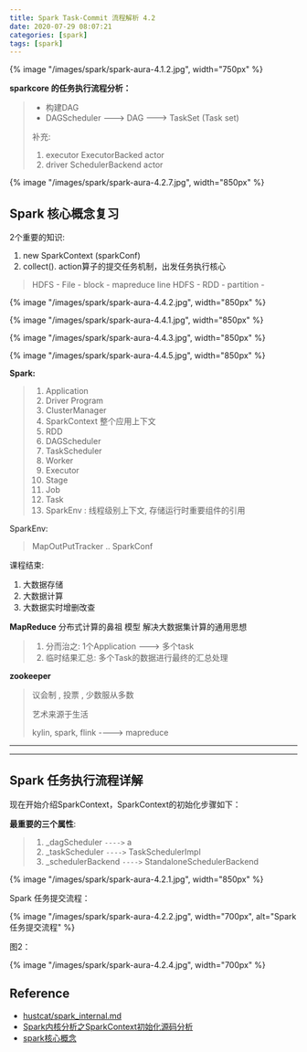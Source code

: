 ```yaml
---
title: Spark Task-Commit 流程解析 4.2
date: 2020-07-29 08:07:21
categories: [spark]
tags: [spark]
---
```


{% image "/images/spark/spark-aura-4.1.2.jpg", width="750px" %}

<!-- more -->

**sparkcore 的任务执行流程分析：**

> - 构建DAG
> - DAGScheduler ---> DAG ---> TaskSet (Task set)
> 
> 补充:
> 
> 1. executor  ExecutorBacked     actor
> 2. driver    SchedulerBackend   actor

{% image "/images/spark/spark-aura-4.2.7.jpg", width="850px" %}

## Spark 核心概念复习

2个重要的知识:

 1. new SparkContext (sparkConf)
 2. collect().  action算子的提交任务机制，出发任务执行核心

> HDFS - File - block - mapreduce line
> HDFS - RDD - partition - 

{% image "/images/spark/spark-aura-4.4.2.jpg", width="850px" %}

{% image "/images/spark/spark-aura-4.4.1.jpg", width="850px" %}

{% image "/images/spark/spark-aura-4.4.3.jpg", width="850px" %}

{% image "/images/spark/spark-aura-4.4.5.jpg", width="850px" %}


**Spark:**

> 1. Application
> 2. Driver Program
> 3. ClusterManager
> 4. SparkContext 整个应用上下文
> 5. RDD
> 6. DAGScheduler
> 7. TaskScheduler
> 8. Worker
> 9. Executor
> 10. Stage
> 11. Job
> 12. Task
> 13. SparkEnv : 线程级别上下文, 存储运行时重要组件的引用

SparkEnv:

> MapOutPutTracker
> ..
> SparkConf

课程结束:

 1. 大数据存储
 2. 大数据计算
 3. 大数据实时增删改查

**MapReduce** 分布式计算的鼻祖 模型 解决大数据集计算的通用思想

> 1. 分而治之: 1个Application ---> 多个task
> 2. 临时结果汇总: 多个Task的数据进行最终的汇总处理

**zookeeper**

> 议会制 , 投票 , 少数服从多数
> 
> 艺术来源于生活
> 
> kylin, spark, flink ----> mapreduce

---

---

## Spark 任务执行流程详解

现在开始介绍SparkContext，SparkContext的初始化步骤如下：

**最重要的三个属性**:

> 1. _dagScheduler     `---->`  a 
> 2. _taskScheduler    `---->`  TaskSchedulerImpl
> 3. _schedulerBackend `---->`  StandaloneSchedulerBackend

{% image "/images/spark/spark-aura-4.2.1.jpg", width="850px" %}

Spark 任务提交流程：

{% image "/images/spark/spark-aura-4.2.2.jpg", width="700px", alt="Spark 任务提交流程" %}

图2：

{% image "/images/spark/spark-aura-4.2.4.jpg", width="700px" %}

## Reference

- [hustcat/spark_internal.md](https://gist.github.com/hustcat/55883ea87bdeb9a8f402f758178ab17e)
- [Spark内核分析之SparkContext初始化源码分析](https://cloud.tencent.com/developer/article/1329359)
- [spark核心概念](https://study.163.com/course/courseLearn.htm?courseId=1208880821#/learn/video?lessonId=1278314609&courseId=1208880821)
